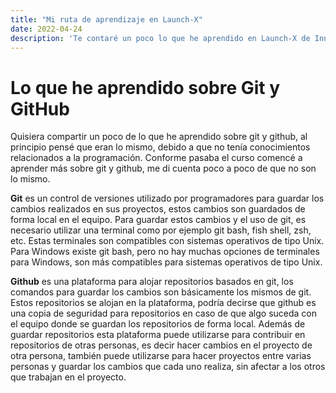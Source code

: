 ```yaml
---
title: "Mi ruta de aprendizaje en Launch-X"
date: 2022-04-24
description: 'Te contaré un poco lo que he aprendido en Launch-X de Innovación Virtual'
---
```


# Lo que he aprendido sobre Git y GitHub

Quisiera compartir un poco de lo que he aprendido sobre git y github, al principio pensé que eran lo mismo, debido a que no tenía conocimientos
relacionados a la programación. Conforme pasaba el curso comencé a aprender más sobre git y github, me di cuenta poco a poco de que no son lo mismo.

**Git** es un control de versiones utilizado por programadores para guardar los cambios realizados en sus proyectos, estos cambios son guardados de forma local
en el equipo. Para guardar estos cambios y el uso de git, es necesario utilizar una terminal como por ejemplo git bash, fish shell, zsh, etc. Estas terminales
son compatibles con sistemas operativos de tipo Unix. Para Windows existe git bash, pero no hay muchas opciones de terminales para Windows, son más compatibles
para sistemas operativos de tipo Unix.

**Github** es una plataforma para alojar repositorios basados en git, los comandos para guardar los cambios son básicamente los mismos de git. Estos repositorios
se alojan en la plataforma, podría decirse que github es una copia de seguridad para repositorios en caso de que algo suceda con el equipo donde se guardan los 
repositorios de forma local.
Además de guardar repositorios esta plataforma puede utilizarse para contribuir en repositorios de otras personas, es decir hacer cambios en el proyecto de otra
persona, también puede utilizarse para hacer proyectos entre varias personas y guardar los cambios que cada uno realiza, sin afectar a los otros que trabajan en 
el proyecto. 
